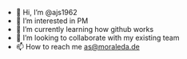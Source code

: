 - 👋 Hi, I’m @ajs1962
- 👀 I’m interested in PM
- 🌱 I’m currently learning how github works
- 💞️ I’m looking to collaborate with my existing team
- 📫 How to reach me as@moraleda.de

<!---
ajs1962/ajs1962 is a ✨ special ✨ repository because its `README.md` (this file) appears on your GitHub profile.
You can click the Preview link to take a look at your changes.
--->
